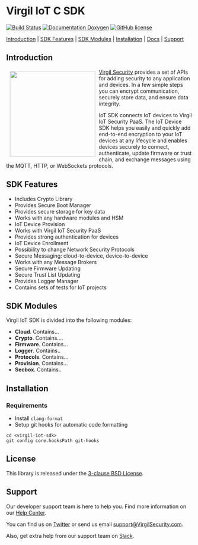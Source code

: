 # Virgil IoT C SDK

[![Build Status](https://travis-ci.com/VirgilSecurity/virgil-iot-sdk.svg?branch=master)](https://travis-ci.com/VirgilSecurity/virgil-iot-sdk)
[![Documentation Doxygen](https://img.shields.io/badge/docs-doxygen-blue.svg)](http://VirgilSecurity.github.io/virgil-iot-sdk)
[![GitHub license](https://img.shields.io/badge/license-BSD%203--Clause-blue.svg)](https://raw.githubusercontent.com/VirgilSecurity/virgil-iot-sdk/release/LICENSE)

[Introduction](#introduction) | [SDK Features](#sdk-features) | [SDK Modules](#sdk-modules) | [Installation](#installation) | [Docs](#docs) | [Support](#support)

## Introduction

<a href="https://developer.virgilsecurity.com/docs"><img width="230px" src="https://cdn.virgilsecurity.com/assets/images/github/logos/virgil-logo-red.png" align="left" hspace="10" vspace="6"></a>[Virgil Security](https://virgilsecurity.com) provides a set of APIs for adding security to any application and devices. In a few simple steps you can encrypt communication, securely store data, and ensure data integrity.

IoT SDK connects IoT devices to Virgil IoT Security PaaS. The IoT Device SDK helps you easily and quickly add end-to-end encryption to your IoT devices at any lifecycle and enables devices securely to connect, authenticate, update firmware or trust chain, and exchange messages using the MQTT, HTTP, or WebSockets protocols.

## SDK Features
- Includes Crypto Library
- Provides Secure Boot Manager
- Provides secure storage for key data
- Works with any hardware modules and HSM
- IoT Device Provision
- Works with Virgil IoT Security PaaS
- Provides strong authentication for devices
- IoT Device Enrollment
- Possibility to change Network Security Protocols
- Secure Messaging: cloud-to-device, device-to-device
- Works with any Message Brokers
- Secure Firmware Updating
- Secure Trust List Updating
- Provides Logger Manager
- Contains sets of tests for IoT projects


## SDK Modules
Virgil IoT SDK is divided into the following modules:
	
- **Cloud**. Contains...
- **Crypto**. Contains....	
- **Firmware**. Contains...
- **Logger**. Contains..
- **Protocols**. Contains...
- **Provision**. Contains...
- **Secbox**. Contains..

## Installation

### Requirements

- Install `clang-format`
- Setup git hooks for automatic code formatting

```
cd <virgil-iot-sdk>
git config core.hooksPath git-hooks
```

## License

This library is released under the [3-clause BSD License](LICENSE.md).

## Support
Our developer support team is here to help you. Find more information on our [Help Center](https://help.virgilsecurity.com/).

You can find us on [Twitter](https://twitter.com/VirgilSecurity) or send us email support@VirgilSecurity.com.

Also, get extra help from our support team on [Slack](https://virgilsecurity.com/join-community).
